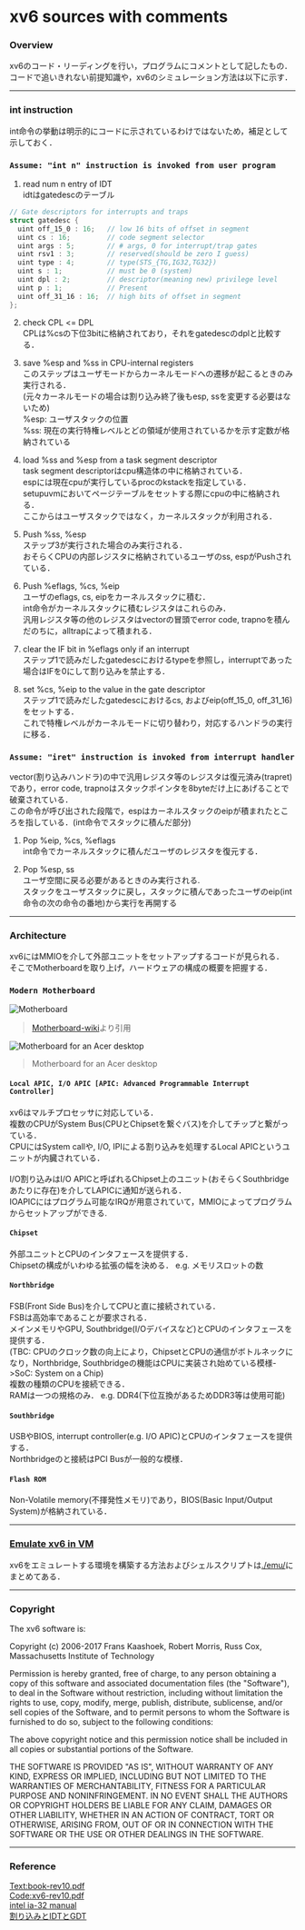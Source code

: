 # xv6 sources with comments

### Overview
xv6のコード・リーディングを行い，プログラムにコメントとして記したもの．  
コードで追いきれない前提知識や，xv6のシミュレーション方法は以下に示す．  

---

### int instruction
int命令の挙動は明示的にコードに示されているわけではないため，補足として示しておく．  

### `Assume: "int n" instruction is invoked from user program`
1. read num n entry of IDT  
idtはgatedescのテーブル  
```c
// Gate descriptors for interrupts and traps
struct gatedesc {
  uint off_15_0 : 16;   // low 16 bits of offset in segment
  uint cs : 16;         // code segment selector
  uint args : 5;        // # args, 0 for interrupt/trap gates
  uint rsv1 : 3;        // reserved(should be zero I guess)
  uint type : 4;        // type(STS_{TG,IG32,TG32})
  uint s : 1;           // must be 0 (system)
  uint dpl : 2;         // descriptor(meaning new) privilege level
  uint p : 1;           // Present
  uint off_31_16 : 16;  // high bits of offset in segment
};
```

2. check CPL <= DPL  
CPLは%csの下位3bitに格納されており，それをgatedescのdplと比較する．  

3. save %esp and %ss in CPU-internal registers  
このステップはユーザモードからカーネルモードへの遷移が起こるときのみ実行される．  
(元々カーネルモードの場合は割り込み終了後もesp, ssを変更する必要はないため)  
%esp: ユーザスタックの位置  
%ss: 現在の実行特権レベルとどの領域が使用されているかを示す定数が格納されている  

4. load %ss and %esp from a task segment descriptor  
task segment descriptorはcpu構造体の中に格納されている．  
espには現在cpuが実行しているprocのkstackを指定している．  
setupuvmにおいてページテーブルをセットする際にcpuの中に格納される．  
ここからはユーザスタックではなく，カーネルスタックが利用される．  

5. Push %ss, %esp  
ステップ3が実行された場合のみ実行される．  
おそらくCPUの内部レジスタに格納されているユーザのss, espがPushされている．  

6. Push %eflags, %cs, %eip  
ユーザのeflags, cs, eipをカーネルスタックに積む．  
int命令がカーネルスタックに積むレジスタはこれらのみ．  
汎用レジスタ等の他のレジスタはvectorの冒頭でerror code, trapnoを積んだのちに，alltrapによって積まれる．  

7. clear the IF bit in %eflags only if an interrupt  
ステップ1で読みだしたgatedescにおけるtypeを参照し，interruptであった場合はIFを0にして割り込みを禁止する．  

8. set %cs, %eip to the value in the gate descriptor  
ステップ1で読みだしたgatedescにおけるcs, およびeip(off\_15\_0, off\_31\_16)をセットする．  
これで特権レベルがカーネルモードに切り替わり，対応するハンドラの実行に移る．  


### `Assume: "iret" instruction is invoked from interrupt handler`
vector(割り込みハンドラ)の中で汎用レジスタ等のレジスタは復元済み(trapret)であり，error code, trapnoはスタックポインタを8byteだけ上にあげることで破棄されている．  
この命令が呼び出された段階で，espはカーネルスタックのeipが積まれたところを指している．(int命令でスタックに積んだ部分)  

1. Pop %eip, %cs, %eflags  
int命令でカーネルスタックに積んだユーザのレジスタを復元する．  

2. Pop %esp, ss  
ユーザ空間に戻る必要があるときのみ実行される.  
スタックをユーザスタックに戻し，スタックに積んであったユーザのeip(int命令の次の命令の番地)から実行を再開する  

---

### Architecture
xv6にはMMIOを介して外部ユニットをセットアップするコードが見られる．  
そこでMotherboardを取り上げ，ハードウェアの構成の概要を把握する．  

### `Modern Motherboard`
![Motherboard](./img/Motherboard_diagram.png "Motherboard")
> [Motherboard-wiki](https://en.wikipedia.org/wiki/Motherboard "Motherboard")より引用  

![Motherboard for an Acer desktop](./img/1575px-Acer_E360_Socket_939_motherboard_by_Foxconn.png "Motherboard for an Acer desktop")
> Motherboard for an Acer desktop

#### `Local APIC, I/O APIC [APIC: Advanced Programmable Interrupt Controller]`
xv6はマルチプロセッサに対応している．  
複数のCPUがSystem Bus(CPUとChipsetを繋ぐバス)を介してチップと繋がっている．  
CPUにはSystem callや, I/O, IPIによる割り込みを処理するLocal APICというユニットが内臓されている．  
<br>
I/O割り込みはI/O APICと呼ばれるChipset上のユニット(おそらくSouthbridgeあたりに存在)を介してLAPICに通知が送られる．  
IOAPICにはプログラム可能なIRQが用意されていて，MMIOによってプログラムからセットアップができる.  

#### `Chipset`
外部ユニットとCPUのインタフェースを提供する．  
Chipsetの構成がいわゆる拡張の幅を決める．	e.g. メモリスロットの数  

#### `Northbridge`
FSB(Front Side Bus)を介してCPUと直に接続されている．  
FSBは高効率であることが要求される．  
メインメモリやGPU, Southbridge(I/Oデバイスなど)とCPUのインタフェースを提供する．  
(TBC: CPUのクロック数の向上により，ChipsetとCPUの通信がボトルネックになり，Northbridge, Southbridgeの機能はCPUに実装され始めている模様->SoC: System on a Chip)  
複数の種類のCPUを接続できる．  
RAMは一つの規格のみ．	e.g. DDR4(下位互換があるためDDR3等は使用可能)  

#### `Southbridge`
USBやBIOS, interrupt controller(e.g. I/O APIC)とCPUのインタフェースを提供する．  
Northbridgeのと接続はPCI Busが一般的な模様．  

#### `Flash ROM`
Non-Volatile memory(不揮発性メモリ)であり，BIOS(Basic Input/Output System)が格納されている．  

---

### [Emulate xv6 in VM](./emu/ "Emulate xv6 in VM")
xv6をエミュレートする環境を構築する方法およびシェルスクリプトは[./emu/](./emu/ "./emu/")にまとめてある．  

---

### Copyright
The xv6 software is:

Copyright (c) 2006-2017 Frans Kaashoek, Robert Morris, Russ Cox,
                        Massachusetts Institute of Technology

Permission is hereby granted, free of charge, to any person obtaining
a copy of this software and associated documentation files (the
"Software"), to deal in the Software without restriction, including
without limitation the rights to use, copy, modify, merge, publish,
distribute, sublicense, and/or sell copies of the Software, and to
permit persons to whom the Software is furnished to do so, subject to
the following conditions:

The above copyright notice and this permission notice shall be
included in all copies or substantial portions of the Software.

THE SOFTWARE IS PROVIDED "AS IS", WITHOUT WARRANTY OF ANY KIND,
EXPRESS OR IMPLIED, INCLUDING BUT NOT LIMITED TO THE WARRANTIES OF
MERCHANTABILITY, FITNESS FOR A PARTICULAR PURPOSE AND
NONINFRINGEMENT. IN NO EVENT SHALL THE AUTHORS OR COPYRIGHT HOLDERS BE
LIABLE FOR ANY CLAIM, DAMAGES OR OTHER LIABILITY, WHETHER IN AN ACTION
OF CONTRACT, TORT OR OTHERWISE, ARISING FROM, OUT OF OR IN CONNECTION
WITH THE SOFTWARE OR THE USE OR OTHER DEALINGS IN THE SOFTWARE.

---

### Reference
[Text:book-rev10.pdf](https://pdos.csail.mit.edu/6.828/2017/xv6/book-rev10.pdf "book-rev10.pdf")  
[Code:xv6-rev10.pdf](https://pdos.csail.mit.edu/6.828/2017/xv6/xv6-rev10.pdf "xv6-rev10.pdf")  
[intel ia-32 manual](https://software.intel.com/en-us/articles/intel-sdm "intel ia-32 manual")  
[割り込みとIDTとGDT](http://softwaretechnique.jp/OS_Development/kernel_development02.html "割り込みとIDTとGDT")
